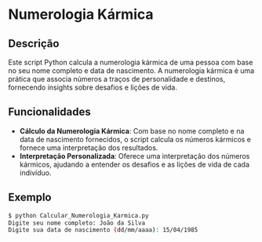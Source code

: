 # Numerologia Kármica

## Descrição

Este script Python calcula a numerologia kármica de uma pessoa com base no seu nome completo e data de nascimento. A numerologia kármica é uma prática que associa números a traços de personalidade e destinos, fornecendo insights sobre desafios e lições de vida.

## Funcionalidades

- **Cálculo da Numerologia Kármica**: Com base no nome completo e na data de nascimento fornecidos, o script calcula os números kármicos e fornece uma interpretação dos resultados.
- **Interpretação Personalizada**: Oferece uma interpretação dos números kármicos, ajudando a entender os desafios e as lições de vida de cada indivíduo.



## Exemplo

```bash
$ python Calcular_Numerologia_Karmica.py
Digite seu nome completo: João da Silva
Digite sua data de nascimento (dd/mm/aaaa): 15/04/1985
